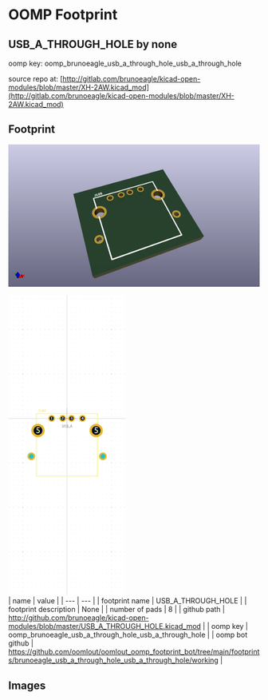 # OOMP Footprint  
## USB_A_THROUGH_HOLE  by none  
  
oomp key: oomp_brunoeagle_usb_a_through_hole_usb_a_through_hole  
  
source repo at: [http://gitlab.com/brunoeagle/kicad-open-modules/blob/master/XH-2AW.kicad_mod](http://gitlab.com/brunoeagle/kicad-open-modules/blob/master/XH-2AW.kicad_mod)  
## Footprint  
  
[![working_kicad_pcb_3d.png](working_kicad_pcb_3d_600.png)](working_kicad_pcb_3d.png)  
  
[![working.png](working_600.png)](working.png)  
| name | value | 
| --- | --- | 
| footprint name | USB_A_THROUGH_HOLE | 
| footprint description | None | 
| number of pads | 8 | 
| github path | http://github.com/brunoeagle/kicad-open-modules/blob/master/USB_A_THROUGH_HOLE.kicad_mod | 
| oomp key | oomp_brunoeagle_usb_a_through_hole_usb_a_through_hole | 
| oomp bot github | https://github.com/oomlout/oomlout_oomp_footprint_bot/tree/main/footprints/brunoeagle_usb_a_through_hole_usb_a_through_hole/working | 
## Images  
